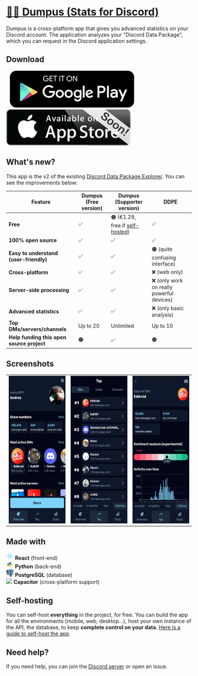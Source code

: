 # [👨‍💻 Dumpus (Stats for Discord)](https://play.google.com/store/apps/details?id=app.dumpus.app)

Dumpus is a cross-platform app that gives you advanced statistics on your Discord account. The application analyzes your "Discord Data Package", which you can request in the Discord application settings.

## Download

<a href="https://play.google.com/store/apps/details?id=app.dumpus.app"><img src="./.github/assets/playstore.png" hspace="10" height="100px" /></a>
<a href="#"><img src="./.github/assets/appstore.png" height="100px" /></a>

## What's new?

This app is the v2 of the existing [Discord Data Package Explorer](https://ddpe.androz2091.fr). You can see the improvements below:


| Feature | Dumpus (Free version) | Dumpus (Supporter version) | DDPE |
| --- | --- | --- | --- |
| **Free** | ✅ | 🟠 (€1.29, free if [self-hosted](./.github/SELF_HOSTING.md)) | ✅ |
| **100% open source** | ✅ | ✅ | ✅ |
| **Easy to understand (user-friendly)** | ✅ | ✅ | 🟠 (quite confusing interface) |
| **Cross-platform** | ✅ | ✅ | ❌ (web only) |
| **Server-side processing** | ✅ | ✅ | ❌ (only work on really powerful devices) |
| **Advanced statistics** | ✅ | ✅ | ❌ (only basic analysis) |
| **Top DMs/servers/channels** | Up to 20 | Unlimited | Up to 10 |
| **Help funding this open source project** | 🟠 | ✅ | 🟠 |

## Screenshots

| | | |
| --- | --- | --- |
| <img src="./.github/assets/screenshot1.jpg" height="400px" /> | <img src="./.github/assets/screenshot2.jpg" height="400px" /> | <img src="./.github/assets/screenshot3.jpg" height="400px" /> |

## Made with

<code><img height="20" src="https://raw.githubusercontent.com/github/explore/80688e429a7d4ef2fca1e82350fe8e3517d3494d/topics/react/react.png"></code> **React** (front-end)  
<code><img height="20" src="https://raw.githubusercontent.com/github/explore/80688e429a7d4ef2fca1e82350fe8e3517d3494d/topics/python/python.png"></code> **Python** (back-end)  
<code><img height="20" src="https://raw.githubusercontent.com/github/explore/80688e429a7d4ef2fca1e82350fe8e3517d3494d/topics/postgresql/postgresql.png"></code> **PostgreSQL** (database)  
<code><img height="20" src="https://3776657.fs1.hubspotusercontent-na1.net/hub/3776657/hubfs/capacitor-icon.png"></code> **Capacitor** (cross-platform support)  

## Self-hosting

You can self-host **everything** in the project, for free. You can build the app for all the environments (mobile, web, desktop...), host your own instance of the API, the database, to keep **complete control on your data**.
[Here is a guide to self-host the app](./.github/SELF_HOSTING.md).

## Need help?

If you need help, you can join the [Discord server](https://androz2091.fr/discord) or open an issue.
